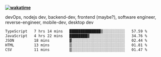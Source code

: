 **[![wakatime](https://wakatime.com/badge/user/87646243-158a-4241-a3cb-668e1fa2dbb8.svg)](https://wakatime.com/@87646243-158a-4241-a3cb-668e1fa2dbb8?style=plastic)**


devOps, nodejs dev, backend-dev, frontend (maybe?), software engineer, reverse-engineer, mobile-dev, desktop dev

<!--START_SECTION:waka-->

```txt
TypeScript   7 hrs 14 mins   ██████████████▒░░░░░░░░░░   57.59 %
JavaScript   4 hrs 22 mins   ████████▓░░░░░░░░░░░░░░░░   34.76 %
JSON         18 mins         ▓░░░░░░░░░░░░░░░░░░░░░░░░   02.44 %
HTML         13 mins         ▒░░░░░░░░░░░░░░░░░░░░░░░░   01.81 %
CSV          11 mins         ▒░░░░░░░░░░░░░░░░░░░░░░░░   01.47 %
```

<!--END_SECTION:waka-->
